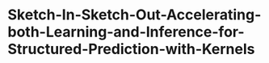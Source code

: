 # Sketch-In-Sketch-Out-Accelerating-both-Learning-and-Inference-for-Structured-Prediction-with-Kernels
